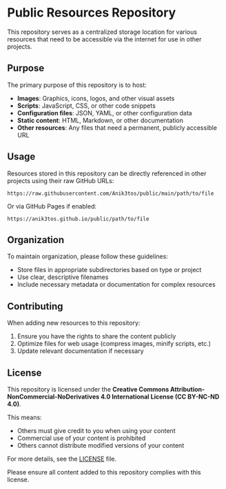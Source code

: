 # Public Resources Repository

This repository serves as a centralized storage location for various resources that need to be accessible via the internet for use in other projects.

## Purpose

The primary purpose of this repository is to host:

- **Images**: Graphics, icons, logos, and other visual assets
- **Scripts**: JavaScript, CSS, or other code snippets
- **Configuration files**: JSON, YAML, or other configuration data
- **Static content**: HTML, Markdown, or other documentation
- **Other resources**: Any files that need a permanent, publicly accessible URL

## Usage

Resources stored in this repository can be directly referenced in other projects using their raw GitHub URLs:

```
https://raw.githubusercontent.com/Anik3tos/public/main/path/to/file
```

Or via GitHub Pages if enabled:

```
https://anik3tos.github.io/public/path/to/file
```

## Organization

To maintain organization, please follow these guidelines:

- Store files in appropriate subdirectories based on type or project
- Use clear, descriptive filenames
- Include necessary metadata or documentation for complex resources

## Contributing

When adding new resources to this repository:

1. Ensure you have the rights to share the content publicly
2. Optimize files for web usage (compress images, minify scripts, etc.)
3. Update relevant documentation if necessary

## License

This repository is licensed under the **Creative Commons Attribution-NonCommercial-NoDerivatives 4.0 International License (CC BY-NC-ND 4.0)**.

This means:
- Others must give credit to you when using your content
- Commercial use of your content is prohibited
- Others cannot distribute modified versions of your content

For more details, see the [LICENSE](LICENSE) file.

Please ensure all content added to this repository complies with this license.